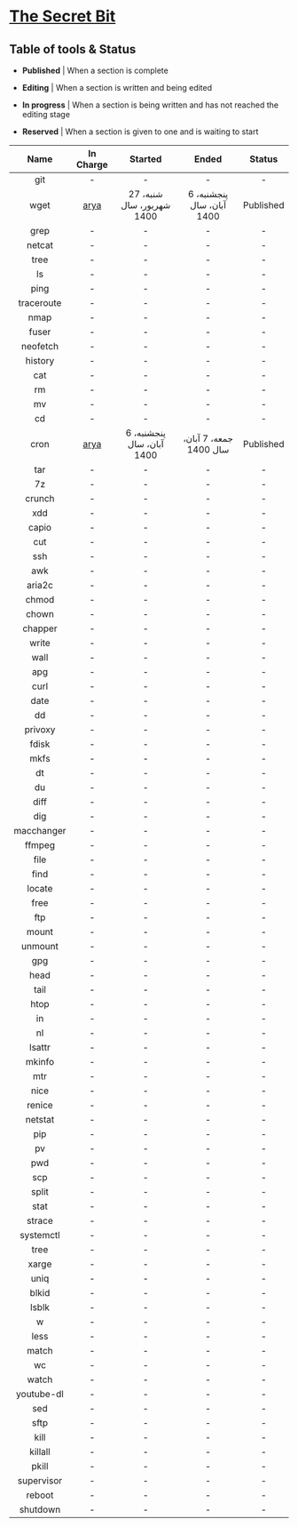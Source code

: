 # [The Secret Bit](https://bit-orbit.github.io/the-secret-bit/posts/)

## Table of tools & Status

- **Published** | When a section is complete

- **Editing** | When a section is written and being edited

- **In progress** | When a section is being written and has not reached the editing stage

- **Reserved** | When a section is given to one and is waiting to start

|Name|In Charge|Started|Ended|Status|
|:-:|:-:|:-:|:-:|:-:|
|git|-|-|-|-|
|wget|[arya](https://github.com/shabane)|شنبه، 27 شهریور، سال 1400|پنجشنبه، 6 آبان، سال 1400|Published|
|grep|-|-|-|-|
|netcat|-|-|-|-|
|tree|-|-|-|-|
|ls|-|-|-|-|
|ping|-|-|-|-|
|traceroute|-|-|-|-|
|nmap|-|-|-|-|
|fuser|-|-|-|-|
|neofetch|-|-|-|-|
|history|-|-|-|-|
|cat|-|-|-|-|
|rm|-|-|-|-|
|mv|-|-|-|-|
|cd|-|-|-|-|
|cron|[arya](https://github.com/shabane)|پنجشنبه، 6 آبان، سال 1400|جمعه، 7 آبان، سال 1400|Published|
|tar|-|-|-|-|
|7z|-|-|-|-|
|crunch|-|-|-|-|
|xdd|-|-|-|-|
|capio|-|-|-|-|
|cut|-|-|-|-|
|ssh|-|-|-|-|
|awk|-|-|-|-|
|aria2c|-|-|-|-|
|chmod|-|-|-|-|
|chown|-|-|-|-|
|chapper|-|-|-|-|
|write|-|-|-|-|
|wall|-|-|-|-|
|apg|-|-|-|-|
|curl|-|-|-|-|
|date|-|-|-|-|
|dd|-|-|-|-|
|privoxy|-|-|-|-|
|fdisk|-|-|-|-|
|mkfs|-|-|-|-|
|dt|-|-|-|-|
|du|-|-|-|-|
|diff|-|-|-|-|
|dig|-|-|-|-|
|macchanger|-|-|-|-|
|ffmpeg|-|-|-|-|
|file|-|-|-|-|
|find|-|-|-|-|
|locate|-|-|-|-|
|free|-|-|-|-|
|ftp|-|-|-|-|
|mount|-|-|-|-|
|unmount|-|-|-|-|
|gpg|-|-|-|-|
|head|-|-|-|-|
|tail|-|-|-|-|
|htop|-|-|-|-|
|in|-|-|-|-|
|nl|-|-|-|-|
|lsattr|-|-|-|-|
|mkinfo|-|-|-|-|
|mtr|-|-|-|-|
|nice|-|-|-|-|
|renice|-|-|-|-|
|netstat|-|-|-|-|
|pip|-|-|-|-|
|pv|-|-|-|-|
|pwd|-|-|-|-|
|scp|-|-|-|-|
|split|-|-|-|-|
|stat|-|-|-|-|
|strace|-|-|-|-|
|systemctl|-|-|-|-|
|tree|-|-|-|-|
|xarge|-|-|-|-|
|uniq|-|-|-|-|
|blkid|-|-|-|-|
|lsblk|-|-|-|-|
|w|-|-|-|-|
|less|-|-|-|-|
|match|-|-|-|-|
|wc|-|-|-|-|
|watch|-|-|-|-|
|youtube-dl|-|-|-|-|
|sed|-|-|-|-|
|sftp|-|-|-|-|
|kill|-|-|-|-|
|killall|-|-|-|-|
|pkill|-|-|-|-|
|supervisor|-|-|-|-|
|reboot|-|-|-|-|
|shutdown|-|-|-|-|
